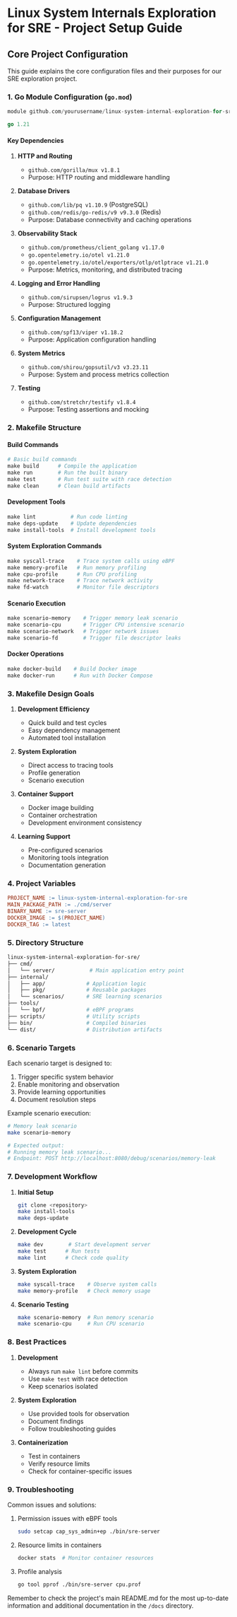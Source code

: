# Linux System Internals Exploration for SRE - Project Setup Guide

## Core Project Configuration

This guide explains the core configuration files and their purposes for our SRE exploration project.

### 1. Go Module Configuration (`go.mod`)

```go
module github.com/yourusername/linux-system-internal-exploration-for-sre

go 1.21
```

#### Key Dependencies

1. **HTTP and Routing**
   - `github.com/gorilla/mux v1.8.1`
   - Purpose: HTTP routing and middleware handling

2. **Database Drivers**
   - `github.com/lib/pq v1.10.9` (PostgreSQL)
   - `github.com/redis/go-redis/v9 v9.3.0` (Redis)
   - Purpose: Database connectivity and caching operations

3. **Observability Stack**
   - `github.com/prometheus/client_golang v1.17.0`
   - `go.opentelemetry.io/otel v1.21.0`
   - `go.opentelemetry.io/otel/exporters/otlp/otlptrace v1.21.0`
   - Purpose: Metrics, monitoring, and distributed tracing

4. **Logging and Error Handling**
   - `github.com/sirupsen/logrus v1.9.3`
   - Purpose: Structured logging

5. **Configuration Management**
   - `github.com/spf13/viper v1.18.2`
   - Purpose: Application configuration handling

6. **System Metrics**
   - `github.com/shirou/gopsutil/v3 v3.23.11`
   - Purpose: System and process metrics collection

7. **Testing**
   - `github.com/stretchr/testify v1.8.4`
   - Purpose: Testing assertions and mocking

### 2. Makefile Structure

#### Build Commands

```makefile
# Basic build commands
make build      # Compile the application
make run        # Run the built binary
make test       # Run test suite with race detection
make clean      # Clean build artifacts
```

#### Development Tools

```makefile
make lint           # Run code linting
make deps-update    # Update dependencies
make install-tools  # Install development tools
```

#### System Exploration Commands

```makefile
make syscall-trace    # Trace system calls using eBPF
make memory-profile   # Run memory profiling
make cpu-profile      # Run CPU profiling
make network-trace    # Trace network activity
make fd-watch         # Monitor file descriptors
```

#### Scenario Execution

```makefile
make scenario-memory    # Trigger memory leak scenario
make scenario-cpu       # Trigger CPU intensive scenario
make scenario-network   # Trigger network issues
make scenario-fd        # Trigger file descriptor leaks
```

#### Docker Operations

```makefile
make docker-build    # Build Docker image
make docker-run      # Run with Docker Compose
```

### 3. Makefile Design Goals

1. **Development Efficiency**
   - Quick build and test cycles
   - Easy dependency management
   - Automated tool installation

2. **System Exploration**
   - Direct access to tracing tools
   - Profile generation
   - Scenario execution

3. **Container Support**
   - Docker image building
   - Container orchestration
   - Development environment consistency

4. **Learning Support**
   - Pre-configured scenarios
   - Monitoring tools integration
   - Documentation generation

### 4. Project Variables

```makefile
PROJECT_NAME := linux-system-internal-exploration-for-sre
MAIN_PACKAGE_PATH := ./cmd/server
BINARY_NAME := sre-server
DOCKER_IMAGE := $(PROJECT_NAME)
DOCKER_TAG := latest
```

### 5. Directory Structure

```bash
linux-system-internal-exploration-for-sre/
├── cmd/
│   └── server/           # Main application entry point
├── internal/
│   ├── app/             # Application logic
│   ├── pkg/             # Reusable packages
│   └── scenarios/       # SRE learning scenarios
├── tools/
│   └── bpf/             # eBPF programs
├── scripts/             # Utility scripts
├── bin/                 # Compiled binaries
└── dist/                # Distribution artifacts
```

### 6. Scenario Targets

Each scenario target is designed to:
1. Trigger specific system behavior
2. Enable monitoring and observation
3. Provide learning opportunities
4. Document resolution steps

Example scenario execution:
```bash
# Memory leak scenario
make scenario-memory

# Expected output:
# Running memory leak scenario...
# Endpoint: POST http://localhost:8080/debug/scenarios/memory-leak
```

### 7. Development Workflow

1. **Initial Setup**
   ```bash
   git clone <repository>
   make install-tools
   make deps-update
   ```

2. **Development Cycle**
   ```bash
   make dev        # Start development server
   make test      # Run tests
   make lint      # Check code quality
   ```

3. **System Exploration**
   ```bash
   make syscall-trace    # Observe system calls
   make memory-profile   # Check memory usage
   ```

4. **Scenario Testing**
   ```bash
   make scenario-memory  # Run memory scenario
   make scenario-cpu     # Run CPU scenario
   ```

### 8. Best Practices

1. **Development**
   - Always run `make lint` before commits
   - Use `make test` with race detection
   - Keep scenarios isolated

2. **System Exploration**
   - Use provided tools for observation
   - Document findings
   - Follow troubleshooting guides

3. **Containerization**
   - Test in containers
   - Verify resource limits
   - Check for container-specific issues

### 9. Troubleshooting

Common issues and solutions:
1. Permission issues with eBPF tools
   ```bash
   sudo setcap cap_sys_admin+ep ./bin/sre-server
   ```

2. Resource limits in containers
   ```bash
   docker stats  # Monitor container resources
   ```

3. Profile analysis
   ```bash
   go tool pprof ./bin/sre-server cpu.prof
   ```

Remember to check the project's main README.md for the most up-to-date information and additional documentation in the `/docs` directory.